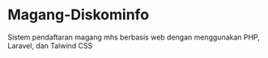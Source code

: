 
# Magang-Diskominfo
Sistem pendaftaran magang mhs berbasis web dengan menggunakan PHP, Laravel, dan Talwind CSS

